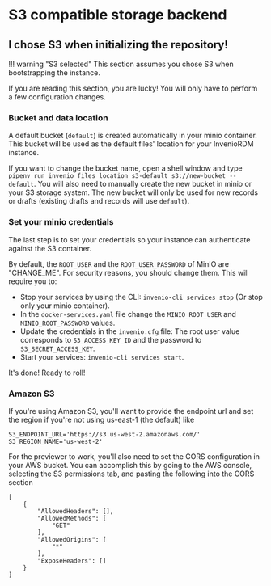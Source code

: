# S3 compatible storage backend

## I chose S3 when initializing the repository!

!!! warning "S3 selected"
    This section assumes you chose S3 when bootstrapping the instance.

If you are reading this section, you are lucky! You will only have to perform a few configuration changes.

### Bucket and data location

A default bucket (`default`) is created automatically in your minio container. This bucket will be used as the default files' location for your InvenioRDM instance.

If you want to change the bucket name, open a shell window and type `pipenv run invenio files location s3-default s3://new-bucket --default`. You will also need to manually create the new bucket in minio or your S3 storage system. The new bucket will only be used for new records or drafts (existing drafts and records will use `default`).

### Set your minio credentials

The last step is to set your credentials so your instance can authenticate against the S3 container.

By default, the `ROOT_USER` and the `ROOT_USER_PASSWORD` of MinIO are "CHANGE_ME". For security reasons, you should change them. This will require you to:

- Stop your services by using the CLI: `invenio-cli services stop` (Or stop only your minio container).
- In the `docker-services.yaml` file change the `MINIO_ROOT_USER` and `MINIO_ROOT_PASSWORD` values.
- Update the credentials in the `invenio.cfg` file: The root user value corresponds to `S3_ACCESS_KEY_ID` and the password to `S3_SECRET_ACCESS_KEY`.
- Start your services: `invenio-cli services start`.

It's done! Ready to roll!

### Amazon S3

If you're using Amazon S3, you'll want to provide the endpoint url and set the region if you're not using us-east-1 (the default) like

```
S3_ENDPOINT_URL='https://s3.us-west-2.amazonaws.com/'
S3_REGION_NAME='us-west-2'
```

For the previewer to work, you'll also need to set the CORS configuration in your AWS bucket. You can accomplish this by going to the AWS console, selecting the S3 permissions tab, and pasting the following into the CORS section

```
[
    {
        "AllowedHeaders": [],
        "AllowedMethods": [
            "GET"
        ],
        "AllowedOrigins": [
            "*"
        ],
        "ExposeHeaders": []
    }
]
```
